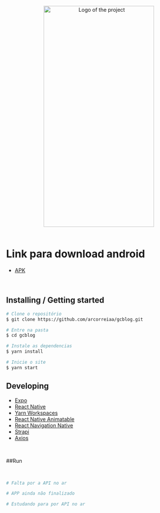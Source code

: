 </br>
<div align="center">
 
<img src="https://github.com/arcorreiaa/portifolio/blob/main/src/assets/img/grandchase.gif" width="300" height="600" alt="Logo of the project" align="center">
</div>
</br>

# Link para download android

- [APK](http://haldreysom.no.comunidades.net/imagens/mapa_nao_disponivel.jpg)

</br>

## Installing / Getting started

```bash
# Clone o repositório
$ git clone https://github.com/arcorreiaa/gcblog.git

# Entre na pasta
$ cd gcblog

# Instale as dependencias
$ yarn install

# Inicie o site
$ yarn start
```

## Developing

- [Expo](https://expo.io/)
- [React Native](https://reactnative.dev/)
- [Yarn Workspaces](https://classic.yarnpkg.com/en/docs/workspaces/)
- [React Native Animatable](https://github.com/oblador/react-native-animatable/)
- [React Navigation Native](https://reactnavigation.org/)
- [Strapi](https://strapi.io/)
- [Axios](https://axios-http.com/ptbr/docs/intro/)

</br>

##Run

</br>

```bash
# Falta por a API no ar

# APP ainda não finalizado

# Estudando para por API no ar

```
